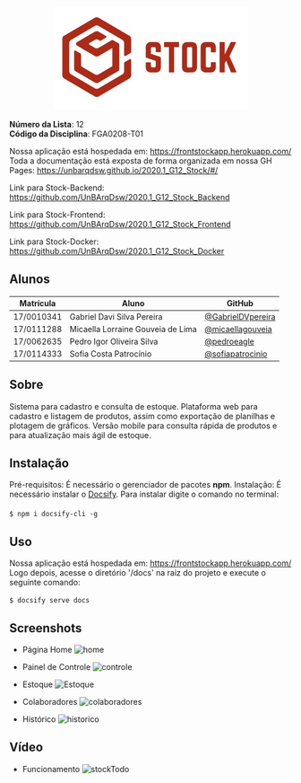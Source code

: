 <p align="center">
<img src=docs/assets/Logo03.jpg />
</p>

**Número da Lista**: 12<br>
**Código da Disciplina**: FGA0208-T01<br>

Nossa aplicação está hospedada em: https://frontstockapp.herokuapp.com/
<br>
Toda a documentação está exposta de forma organizada em nossa GH Pages: https://unbarqdsw.github.io/2020.1_G12_Stock/#/

Link para Stock-Backend: <https://github.com/UnBArqDsw/2020.1_G12_Stock_Backend>
<br>

Link para Stock-Frontend: <https://github.com/UnBArqDsw/2020.1_G12_Stock_Frontend>
<br>

Link para Stock-Docker: <https://github.com/UnBArqDsw/2020.1_G12_Stock_Docker>

## Alunos

| Matrícula  | Aluno    |GitHub                         |
| ---------- | --------------------------------- | - |
| 17/0010341 | Gabriel Davi Silva Pereira        | [@GabrielDVpereira](https://github.com/GabrielDVpereira)
| 17/0111288 | Micaella Lorraine Gouveia de Lima | [@micaellagouveia](https://github.com/micaellagouveia)
| 17/0062635 | Pedro Igor Oliveira Silva         | [@pedroeagle](https://github.com/pedroeagle)
| 17/0114333 | Sofia Costa Patrocínio            | [@sofiapatrocinio](https://github.com/sofiapatrocinio)

## Sobre

Sistema para cadastro e consulta de estoque. Plataforma web para cadastro e listagem de produtos, assim como exportação de planilhas e plotagem de gráficos. Versão mobile para consulta rápida de produtos e para atualização mais ágil de estoque.

## Instalação

Pré-requisitos: É necessário o gerenciador de pacotes **npm**.
Instalação: É necessário instalar o [Docsify](https://docsify.js.org/#/). Para instalar digite o comando no terminal:<br><br>
```$ npm i docsify-cli -g```

## Uso
Nossa aplicação está hospedada em: https://frontstockapp.herokuapp.com/
<br>
Logo depois, acesse o diretório '/docs' na raiz do projeto e execute o seguinte comando:<br>

```$ docsify serve docs```

## Screenshots

* Página Home
![home](docs/assets/screenshots/home.png)

* Painel de Controle
![controle](docs/assets/screenshots/painel.png)

* Estoque
![Estoque](docs/assets/screenshots/estoque.png)

* Colaboradores
![colaboradores](docs/assets/screenshots/colaboradores.png)

* Histórico
![historico](docs/assets/screenshots/historico.png)

## Vídeo

* Funcionamento
![stockTodo](docs/assets/screenshots/stockTodo.gif)
